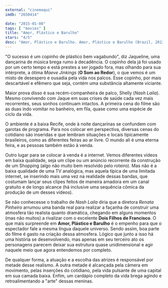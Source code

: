 ```yaml
---
external: "cinemaqui"
imdb: "2650414"

date: "2015-01-08"
tags: [ "movies" ]
title: "Amor, Plástico e Barulho"
stars: "4/5"
desc: "Amor, Plástico e Barulho. Amor, Plástico e Barulho (Brazil, 2013). Dirigido por Renata Pinheiro. Escrito por Sérgio Oliveira, Sérgio Oliveira, Renata Pinheiro, Renata Pinheiro, Renata Pinheiro. Com Jennyfer Caldas, Dedesso, Rodrigo García, Everton Gomes, Maeve Jinkings, Nash Laila, Paulo Michelotto, Leo Pyrata, Rodrigo Riszla. Crítica escrita para o site CinemAqui."
---
```

"O sucesso é um copinho de plástico bem vagabundo", diz Jaqueline, uma dançarina de música brega rumo à decadência. O copinho dela já foi usado por um certo tempo e está prestes a ser jogado fora, mas olhando para sua intérprete, a ótima _Maeve Jinkings_ (__O Som ao Redor__), o que vemos é um misto de desespero e ousadia pela vida nos palcos. Esse copinho, por mais descartável e efêmero que seja, contém uma substância altamente viciante.

Maior prova disso é sua recém-companheira de palco, Shelly (_Nash Laila_). Mesmo convivendo com Jaque em suas crises de saúde cada vez mais recorrentes, seus sonhos continuam intactos. A primeira cena do filme são as duas indo vomitar no banheiro, em fila, quase como uma espécie de ciclo da vida.

O ambiente é a baixa Recife, onde à noite dançarinas se confundem com garotas de programa. Para nos colocar em perspectiva, diversas cenas do cotidiano são inseridas e que lembram situações e locais tipicamente brasileiros, como as diferentes feiras ao ar livre. O mundo ali é uma eterna feira, e as pessoas também estão à venda.

Outro lugar para se colocar à venda é a internet. Vemos diferentes vídeos em baixa qualidade, seja um clipe ou um anúncio recorrente da construção de um Shopping (algo não muito bem resolvido pelo roteiro). Mas não é a baixa qualidade de uma TV analógica, mas aquela típica de uma limitada internet, se inserindo mais uma vez na realidade dessas bandas, que costumam lançar seus clipes feitos de maneira amadora em um canal gratuito e de longo alcance (há inclusive uma sequência cômica da produção de um desses vídeos).

Se não conhecesse o trabalho de _Nash Laila_ diria que a diretora _Renata Pinheiro_ arrumou uma banda real para realizar a façanha de construir uma atmosfera tão realista quanto dramática, chegando em alguns momentos (mas não muitos) a rivalizar com o excelente __Dois Filhos de Francisco__. O que mais surpreende em __Amor, Plástico e Barulho__ é o empenho para que o espectador fale a mesma língua daquele universo. Sendo assim, boa parte do filme é gasto na criação dessa atmosfera. Lógico que junto a isso há uma história se desenvolvendo, mas apenas em seu terceiro ato os personagens parecem deixar sua estrutura quase unidimensional e agir naquele meio que agora entendemos por completo.

De qualquer forma, a atuação e a escolha das atrizes é responsável por metade desse realismo. A outra metade é alcançada pela câmera em movimento, pelas inserções do cotidiano, pela vida pulsante de uma capital em sua camada baixa. Enfim, um cardápio completo da vida brega agindo e retroalimentando a "arte" dessas meninas.

